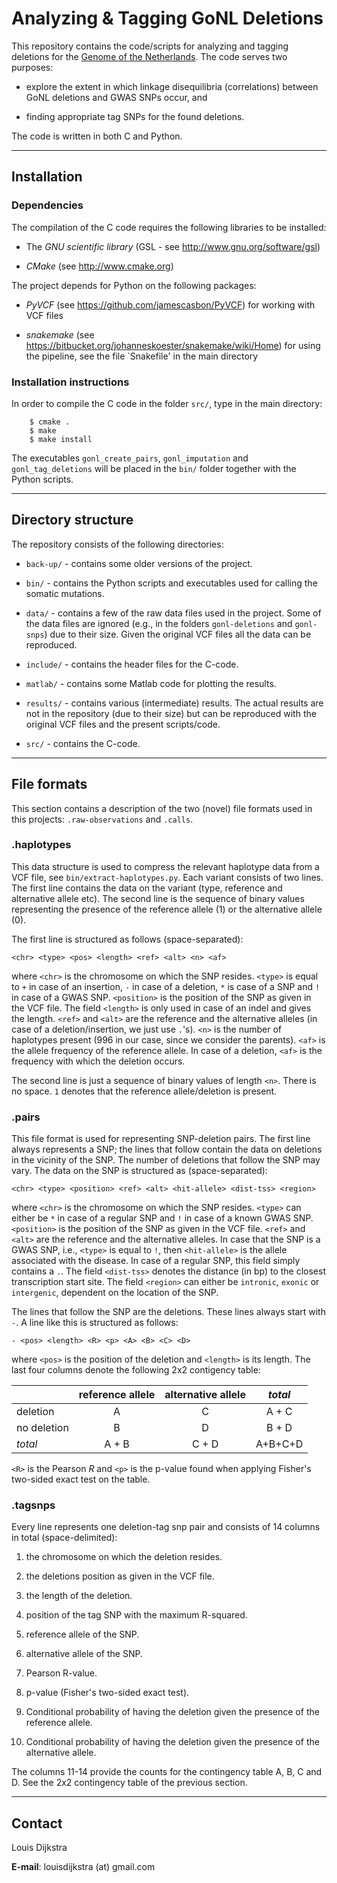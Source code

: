 Analyzing & Tagging GoNL Deletions 
==================================

This repository contains the code/scripts for analyzing and tagging deletions for the [Genome of the Netherlands](http://www.nlgenome.nl/). The code serves two purposes: 

* explore the extent in which linkage disequilibria (correlations) between GoNL deletions and GWAS SNPs occur, and 

* finding appropriate tag SNPs for the found deletions. 

The code is written in both C and Python. 

***

## Installation 

### Dependencies 

The compilation of the C code requires the following libraries to be installed:

* The _GNU scientific library_ (GSL - see http://www.gnu.org/software/gsl)

* _CMake_ (see http://www.cmake.org)

The project depends for Python on the following packages: 

* _PyVCF_ (see https://github.com/jamescasbon/PyVCF) for working with VCF files

* _snakemake_ (see https://bitbucket.org/johanneskoester/snakemake/wiki/Home) for using the pipeline, see the file `Snakefile' in the main directory 

### Installation instructions 

In order to compile the C code in the folder `src/`, type in the main directory: 

```
	$ cmake . 
	$ make
	$ make install 
```

The executables `gonl_create_pairs`, `gonl_imputation` and `gonl_tag_deletions` will be placed in the `bin/` folder together with the Python scripts. 

*** 

## Directory structure 

The repository consists of the following directories: 

* `back-up/` - contains some older versions of the project. 

* `bin/` - contains the Python scripts and executables used for calling the somatic mutations. 

* `data/` - contains a few of the raw data files used in the project. Some of the data files are ignored (e.g., in the folders `gonl-deletions` and `gonl-snps`) due to their size. Given the original VCF files all the data can be reproduced.

* `include/` - contains the header files for the C-code.

* `matlab/` - contains some Matlab code for plotting the results. 

* `results/` - contains various (intermediate) results. The actual results are not in the repository (due to their size) but can be reproduced with the original VCF files and the present scripts/code. 

* `src/` - contains the C-code. 

***

## File formats 

This section contains a description of the two (novel) file formats used in this projects: `.raw-observations` and `.calls`. 

### .haplotypes

This data structure is used to compress the relevant haplotype data from a VCF file, see `bin/extract-haplotypes.py`. Each variant consists of two lines. The first line contains the data on the variant (type, reference and alternative allele etc). The second line is the sequence of binary values representing the presence of the reference allele (1) or the alternative allele (0). 

The first line is structured as follows (space-separated): 

	<chr> <type> <pos> <length> <ref> <alt> <n> <af> 

where `<chr>` is the chromosome on which the SNP resides. `<type>` is equal to `+` in case of an insertion, `-` in case of a deletion, `*` is case of a SNP and `!` in case of a GWAS SNP. `<position>` is the position of the SNP as given in the VCF file. The field `<length>` is only used in case of an indel and gives the length. `<ref>` and `<alt>` are the reference and the alternative alleles (in case of a deletion/insertion, we just use `.`'s). `<n>` is the number of haplotypes present (996 in our case, since we consider the parents). `<af>` is the allele frequency of the reference allele. In case of a deletion, `<af>` is the frequency with which the deletion occurs. 

The second line is just a sequence of binary values of length `<n>`. There is no space. `1` denotes that the reference allele/deletion is present.

### .pairs

This file format is used for representing SNP-deletion pairs. The first line always represents a SNP; the lines that follow contain the data on deletions in the vicinity of the SNP. The number of deletions that follow the SNP may vary. The data on the SNP is structured as (space-separated):

	<chr> <type> <position> <ref> <alt> <hit-allele> <dist-tss> <region>

where `<chr>` is the chromosome on which the SNP resides. `<type>` can either be `*` in case of a regular SNP and `!` in case of a known GWAS SNP. `<position>` is the position of the SNP as given in the VCF file. `<ref>` and `<alt>` are the reference and the alternative alleles. In case that the SNP is a GWAS SNP, i.e., `<type>` is equal to `!`, then `<hit-allele>` is the allele associated with the disease. In case of a regular SNP, this field simply contains a `.`. The field `<dist-tss>` denotes the distance (in bp) to the closest transcription start site. The field `<region>` can either be `intronic`, `exonic` or `intergenic`, dependent on the location of the SNP. 

The lines that follow the SNP are the deletions. These lines always start with `-`. A line like this is structured as follows: 

	- <pos> <length> <R> <p> <A> <B> <C> <D>

where `<pos>` is the position of the deletion and `<length>` is its length. The last four columns denote the following 2x2 contigency table: 

|               | reference allele | alternative allele | _total_ |
| ------------- |:----------------:|:------------------:|:-------:|
| deletion      | A                | C                  | A + C   |
| no deletion   | B                | D                  | B + D   |
| _total_       | A + B            | C + D              | A+B+C+D | 

`<R>` is the Pearson _R_ and `<p>` is the p-value found when applying Fisher's two-sided exact test on the table. 

### .tagsnps

Every line represents one deletion-tag snp pair and consists of 14 columns in total (space-delimited): 

1. the chromosome on which the deletion resides. 

2. the deletions position as given in the VCF file. 

3. the length of the deletion. 

4. position of the tag SNP with the maximum R-squared. 

5. reference allele of the SNP.

6. alternative allele of the SNP.

7. Pearson R-value.

8. p-value (Fisher's two-sided exact test).

9. Conditional probability of having the deletion given the presence of the reference allele. 

10. Conditional probability of having the deletion given the presence of the alternative allele. 

The columns 11-14 provide the counts for the contingency table A, B, C and D. See the 2x2 contingency table of the previous section.

***

## Contact

Louis Dijkstra

__E-mail__: louisdijkstra (at) gmail.com 


